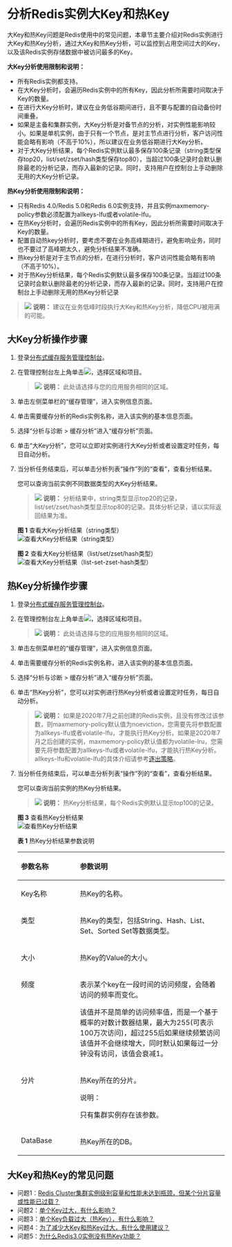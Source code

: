 # 分析Redis实例大Key和热Key<a name="dcs-ug-190808001"></a>

大Key和热Key问题是Redis使用中的常见问题，本章节主要介绍对Redis实例进行大Key和热Key分析，通过大Key和热Key分析，可以监控到占用空间过大的Key，以及该Redis实例存储数据中被访问最多的Key。

**大Key分析使用限制和说明：**

-   所有Redis实例都支持。
-   在大Key分析时，会遍历Redis实例中的所有Key，因此分析所需要时间取决于Key的数量。
-   在进行大Key分析时，建议在业务低谷期间进行，且不要与配置的自动备份时间重叠。
-   如果是主备和集群实例，大Key分析是对备节点的分析，对实例性能影响较小。如果是单机实例，由于只有一个节点，是对主节点进行分析，客户访问性能会略有影响（不高于10%），所以建议在业务低谷期进行大Key分析。
-   对于大Key分析结果，每个Redis实例默认最多保存100条记录（string类型保存top20，list/set/zset/hash类型保存top80），当超过100条记录时会默认删除最老的分析记录，而存入最新的记录。同时，支持用户在控制台上手动删除无用的大Key分析记录。

**热Key分析使用限制和说明：**

-   只有Redis 4.0/Redis 5.0和Redis 6.0实例支持，并且实例maxmemory-policy参数必须配置为allkeys-lfu或者volatile-lfu。
-   在热Key分析时，会遍历Redis实例中的所有Key，因此分析所需要时间取决于Key的数量。
-   配置自动热key分析时，要考虑不要在业务高峰期进行，避免影响业务，同时也不要过了高峰期太久，避免分析结果不准确。
-   热key分析是对于主节点的分析，在进行分析时，客户访问性能会略有影响（不高于10%）。
-   对于热Key分析结果，每个Redis实例默认最多保存100条记录。当超过100条记录时会默认删除最老的分析记录，而存入最新的记录。同时，支持用户在控制台上手动删除无用的热Key分析记录

>![](public_sys-resources/icon-note.gif) **说明：** 
>建议在业务低峰时段执行大Key和热Key分析，降低CPU被用满的可能。

## 大Key分析操作步骤<a name="section935032344418"></a>

1.  登录[分布式缓存服务管理控制台](https://console.huaweicloud.com/dcs)。
2.  在管理控制台左上角单击![](figures/icon-region.png)，选择区域和项目。

    >![](public_sys-resources/icon-note.gif) **说明：** 
    >此处请选择与您的应用服务相同的区域。

3.  单击左侧菜单栏的“缓存管理”，进入实例信息页面。
4.  单击需要缓存分析的Redis实例名称，进入该实例的基本信息页面。
5.  选择“分析与诊断 \> 缓存分析”进入“缓存分析”页面。
6.  单击“大Key分析”，您可以立即对实例进行大Key分析或者设置定时任务，每日自动分析。
7.  当分析任务结束后，可以单击分析列表“操作”列的“查看”，查看分析结果。

    您可以查询当前实例不同数据类型的大Key分析结果。

    >![](public_sys-resources/icon-note.gif) **说明：** 
    >分析结果中，string类型显示top20的记录，list/set/zset/hash类型显示top80的记录。具体分析记录，请以实际返回结果为准。

    **图 1**  查看大Key分析结果（string类型）<a name="fig8882113021813"></a>  
    ![](figures/查看大Key分析结果（string类型）.png "查看大Key分析结果（string类型）")

    **图 2**  查看大Key分析结果（list/set/zset/hash类型）<a name="fig18916114812311"></a>  
    ![](figures/查看大Key分析结果（list-set-zset-hash类型）.png "查看大Key分析结果（list-set-zset-hash类型）")


## 热Key分析操作步骤<a name="section47852016145218"></a>

1.  登录[分布式缓存服务管理控制台](https://console.huaweicloud.com/dcs)。
2.  在管理控制台左上角单击![](figures/icon-region.png)，选择区域和项目。

    >![](public_sys-resources/icon-note.gif) **说明：** 
    >此处请选择与您的应用服务相同的区域。

3.  单击左侧菜单栏的“缓存管理”，进入实例信息页面。
4.  单击需要缓存分析的Redis实例名称，进入该实例的基本信息页面。
5.  选择“分析与诊断 \> 缓存分析”进入“缓存分析”页面。
6.  单击“热Key分析”，您可以对实例进行热Key分析或者设置定时任务，每日自动分析。

    >![](public_sys-resources/icon-note.gif) **说明：** 
    >如果是2020年7月之前创建的Redis实例，且没有修改过该参数，则maxmemory-policy默认值为noeviction，您需要先将参数配置为allkeys-lfu或者volatile-lfu，才能执行热Key分析。如果是2020年7月之后创建的实例，maxmemory-policy默认值都为volatile-lru，您需要先将参数配置为allkeys-lfu或者volatile-lfu，才能执行热Key分析。allkeys-lfu和volatile-lfu的具体介绍请参考[逐出策略](https://support.huaweicloud.com/dcs_faq/dcs-faq-0427031.html)。

7.  当分析任务结束后，可以单击分析列表“操作”列的“查看”，查看分析结果。

    您可以查询当前实例的热Key分析结果。

    >![](public_sys-resources/icon-note.gif) **说明：** 
    >热Key分析结果，每个Redis实例默认显示top100的记录。

    **图 3**  查看热Key分析结果<a name="fig194672066515"></a>  
    ![](figures/查看热Key分析结果.png "查看热Key分析结果")

    **表 1**  热Key分析结果参数说明

    <a name="table194691361511"></a>
    <table><thead align="left"><tr id="row14468116165117"><th class="cellrowborder" valign="top" width="28.49%" id="mcps1.2.3.1.1"><p id="p346846125117"><a name="p346846125117"></a><a name="p346846125117"></a>参数名称</p>
    </th>
    <th class="cellrowborder" valign="top" width="71.50999999999999%" id="mcps1.2.3.1.2"><p id="p14684625119"><a name="p14684625119"></a><a name="p14684625119"></a>参数说明</p>
    </th>
    </tr>
    </thead>
    <tbody><tr id="row34681564515"><td class="cellrowborder" valign="top" width="28.49%" headers="mcps1.2.3.1.1 "><p id="p5468196145110"><a name="p5468196145110"></a><a name="p5468196145110"></a>Key名称</p>
    </td>
    <td class="cellrowborder" valign="top" width="71.50999999999999%" headers="mcps1.2.3.1.2 "><p id="p104686675119"><a name="p104686675119"></a><a name="p104686675119"></a>热Key的名称。</p>
    </td>
    </tr>
    <tr id="row1446896135112"><td class="cellrowborder" valign="top" width="28.49%" headers="mcps1.2.3.1.1 "><p id="p1346813625118"><a name="p1346813625118"></a><a name="p1346813625118"></a>类型</p>
    </td>
    <td class="cellrowborder" valign="top" width="71.50999999999999%" headers="mcps1.2.3.1.2 "><p id="p1546814610516"><a name="p1546814610516"></a><a name="p1546814610516"></a>热Key的类型，包括String、Hash、List、Set、Sorted Set等数据类型。</p>
    </td>
    </tr>
    <tr id="row546813616517"><td class="cellrowborder" valign="top" width="28.49%" headers="mcps1.2.3.1.1 "><p id="p3468162519"><a name="p3468162519"></a><a name="p3468162519"></a>大小</p>
    </td>
    <td class="cellrowborder" valign="top" width="71.50999999999999%" headers="mcps1.2.3.1.2 "><p id="p10468567511"><a name="p10468567511"></a><a name="p10468567511"></a>热Key的Value的大小。</p>
    </td>
    </tr>
    <tr id="row146810611519"><td class="cellrowborder" valign="top" width="28.49%" headers="mcps1.2.3.1.1 "><p id="p84689614513"><a name="p84689614513"></a><a name="p84689614513"></a>频度</p>
    </td>
    <td class="cellrowborder" valign="top" width="71.50999999999999%" headers="mcps1.2.3.1.2 "><p id="p04688695113"><a name="p04688695113"></a><a name="p04688695113"></a>表示某个key在一段时间的访问频度，会随着访问的频率而变化。</p>
    <p id="p0468265512"><a name="p0468265512"></a><a name="p0468265512"></a>该值并不是简单的访问频率值，而是一个基于概率的对数计数器结果，最大为255(可表示100万次访问)，超过255后如果继续频繁访问该值并不会继续增大，同时默认如果每过一分钟没有访问，该值会衰减1。</p>
    </td>
    </tr>
    <tr id="row1496315164216"><td class="cellrowborder" valign="top" width="28.49%" headers="mcps1.2.3.1.1 "><p id="p49641916162114"><a name="p49641916162114"></a><a name="p49641916162114"></a>分片</p>
    </td>
    <td class="cellrowborder" valign="top" width="71.50999999999999%" headers="mcps1.2.3.1.2 "><p id="p596421615217"><a name="p596421615217"></a><a name="p596421615217"></a>热Key所在的分片。</p>
    <div class="note" id="note6930125362219"><a name="note6930125362219"></a><a name="note6930125362219"></a><span class="notetitle"> 说明： </span><div class="notebody"><p id="p893020533221"><a name="p893020533221"></a><a name="p893020533221"></a>只有集群实例存在该参数。</p>
    </div></div>
    </td>
    </tr>
    <tr id="row204694612510"><td class="cellrowborder" valign="top" width="28.49%" headers="mcps1.2.3.1.1 "><p id="p5468106115112"><a name="p5468106115112"></a><a name="p5468106115112"></a>DataBase</p>
    </td>
    <td class="cellrowborder" valign="top" width="71.50999999999999%" headers="mcps1.2.3.1.2 "><p id="p1146917611519"><a name="p1146917611519"></a><a name="p1146917611519"></a>热Key所在的DB。</p>
    </td>
    </tr>
    </tbody>
    </table>


## 大Key和热Key的常见问题<a name="section0181172025114"></a>

-   问题1：[Redis Cluster集群实例级别容量和性能未达到瓶颈，但某个分片容量或性能已过载？](https://support.huaweicloud.com/dcs_faq/dcs-faq-0521002.html)
-   问题2：[单个Key过大，有什么影响？](https://support.huaweicloud.com/dcs_faq/dcs-faq-0521003.html)
-   问题3：[单个Key负载过大（热Key），有什么影响？](https://support.huaweicloud.com/dcs_faq/dcs-faq-0521004.html)
-   问题4：[为了减少大Key和热Key过大，有什么使用建议？](https://support.huaweicloud.com/dcs_faq/dcs-faq-0521005.html)
-   问题5：[为什么Redis3.0实例没有热Key功能？](https://support.huaweicloud.com/dcs_faq/dcs-faq-0521006.html)

